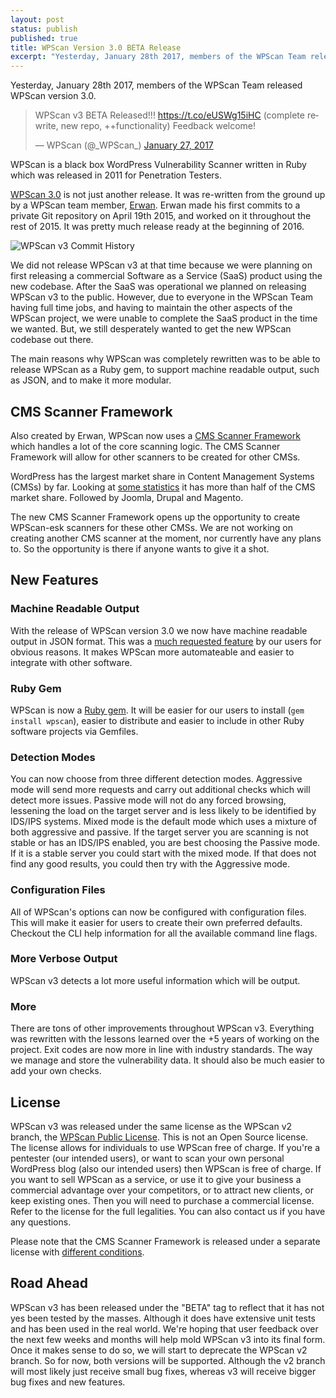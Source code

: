 ```yaml
---
layout: post
status: publish
published: true
title: WPScan Version 3.0 BETA Release
excerpt: "Yesterday, January 28th 2017, members of the WPScan Team released WPScan version 3.0. WPScan is a black box WordPress Vulnerability Scanner written in Ruby which was released in 2011 for Penetration Testers. WPScan 3.0 is not just another release. It was re-written from the ground up by a WPScan team member, Erwan."
---
```


Yesterday, January 28th 2017, members of the WPScan Team released WPScan version 3.0.

<blockquote class="twitter-tweet" data-lang="en"><p lang="en" dir="ltr">WPScan v3 BETA Released!!! <a href="https://t.co/eUSWg15iHC">https://t.co/eUSWg15iHC</a> (complete rewrite, new repo, ++functionality) Feedback welcome!</p>&mdash; WPScan (@_WPScan_) <a href="https://twitter.com/_WPScan_/status/824996933391499266">January 27, 2017</a></blockquote>
<script async src="//platform.twitter.com/widgets.js" charset="utf-8"></script>

WPScan is a black box WordPress Vulnerability Scanner written in Ruby which was released in 2011 for Penetration Testers.

[WPScan 3.0](https://github.com/wpscanteam/wpscan-v3/) is not just another release. It was re-written from the ground up by a WPScan team member, [Erwan](https://twitter.com/erwan_lr). Erwan made his first commits to a private Git repository on April 19th 2015, and worked on it throughout the rest of 2015. It was pretty much release ready at the beginning of 2016.

![WPScan v3 Commit History](http://i.imgur.com/z6HDPiM.png)

We did not release WPScan v3 at that time because we were planning on first releasing a commercial Software as a Service (SaaS) product using the new codebase. After the SaaS was operational we planned on releasing WPScan v3 to the public. However, due to everyone in the WPScan Team  having full time jobs, and having to maintain the other aspects of the WPScan project, we were unable to complete the SaaS product in the time we wanted. But, we still desperately wanted to get the new WPScan codebase out there.

The main reasons why WPScan was completely rewritten was to be able to release WPScan as a Ruby gem, to support machine readable output, such as JSON, and to make it more modular.

## CMS Scanner Framework

Also created by Erwan, WPScan now uses a [CMS Scanner Framework](https://github.com/wpscanteam/CMSScanner) which handles a lot of the core scanning logic. The CMS Scanner Framework will allow for other scanners to be created for other CMSs.

WordPress has the largest market share in Content Management Systems (CMSs) by far. Looking at [some statistics](https://w3techs.com/technologies/history_overview/content_management) it has more than half of the CMS market share. Followed by Joomla, Drupal and Magento.

The new CMS Scanner Framework opens up the opportunity to create WPScan-esk scanners for these other CMSs. We are not working on creating another CMS scanner at the moment, nor currently have any plans to. So the opportunity is there if anyone wants to give it a shot.

## New Features

### Machine Readable Output

With the release of WPScan version 3.0 we now have machine readable output in JSON format. This was a [much requested feature](https://github.com/wpscanteam/wpscan/issues/198) by our users for obvious reasons. It makes WPScan more automateable and easier to integrate with other software.

### Ruby Gem

WPScan is now a [Ruby gem](https://rubygems.org/gems/wpscan). It will be easier for our users to install (`gem install wpscan`), easier to distribute and easier to include in other Ruby software projects via Gemfiles.

### Detection Modes

You can now choose from three different detection modes. Aggressive mode will send more requests and carry out additional checks which will detect more issues. Passive mode will not do any forced browsing, lessening the load on the target server and is less likely to be identified by IDS/IPS systems. Mixed mode is the default mode which uses a mixture of both aggressive and passive. If the target server you are scanning is not stable or has an IDS/IPS enabled, you are best choosing the Passive mode. If it is a stable server you could start with the mixed mode. If that does not find any good results, you could then try with the Aggressive mode.

### Configuration Files

All of WPScan's options can now be configured with configuration files. This will make it easier for users to create their own preferred defaults. Checkout the CLI help information for all the available command line flags.

### More Verbose Output

WPScan v3 detects a lot more useful information which will be output.

### More

There are tons of other improvements throughout WPScan v3. Everything was rewritten with the lessons learned over the +5 years of working on the project. Exit codes are now more in line with industry standards. The way we manage and store the vulnerability data. It should also be much easier to add your own checks.

## License

WPScan v3 was released under the same license as the WPScan v2 branch, the [WPScan Public License](https://github.com/wpscanteam/wpscan-v3/blob/master/LICENSE). This is not an Open Source license. The license allows for individuals to use WPScan free of charge. If you're a pentester (our intended users), or want to scan your own personal WordPress blog (also our intended users) then WPScan is free of charge. If you want to sell WPScan as a service, or use it to give your business a commercial advantage over your competitors, or to attract new clients, or keep existing ones. Then you will need to purchase a commercial license. Refer to the license for the full legalities. You can also contact us if you have any questions.

Please note that the CMS Scanner Framework is released under a separate license with [different conditions](https://github.com/wpscanteam/CMSScanner/blob/master/LICENSE).

## Road Ahead

WPScan v3 has been released under the "BETA" tag to reflect that it has not yes been tested by the masses. Although it does have extensive unit tests and has been used in the real world. We're hoping that user feedback over the next few weeks and months will help mold WPScan v3 into its final form. Once it makes sense to do so, we will start to deprecate the WPScan v2 branch. So for now, both versions will be supported. Although the v2 branch will most likely just receive small bug fixes, whereas v3 will receive bigger bug fixes and new features.

